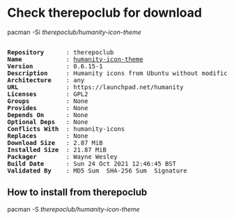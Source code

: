 # Check therepoclub for download

pacman -Si *therepoclub/humanity-icon-theme*

<div class="highlight"><pre class="highlight"><text>
<b>Repository</b>      : therepoclub
<b>Name</b>            : <a href="../../x86_64/humanity-icon-theme-0.6.15-1-any.pkg.tar.zst">humanity-icon-theme</a>
<b>Version</b>         : 0.6.15-1
<b>Description</b>     : Humanity icons from Ubuntu without modification
<b>Architecture</b>    : any
<b>URL</b>             : https://launchpad.net/humanity
<b>Licenses</b>        : GPL2
<b>Groups</b>          : None
<b>Provides</b>        : None
<b>Depends On</b>      : None
<b>Optional Deps</b>   : None
<b>Conflicts With</b>  : humanity-icons
<b>Replaces</b>        : None
<b>Download Size</b>   : 2.87 MiB
<b>Installed Size</b>  : 21.87 MiB
<b>Packager</b>        : Wayne Wesley <wayne6324@gmail.com>
<b>Build Date</b>      : Sun 24 Oct 2021 12:46:45 BST
<b>Validated By</b>    : MD5 Sum  SHA-256 Sum  Signature
</text></pre></div>

## How to install from therepoclub

pacman -S *therepoclub/humanity-icon-theme*

